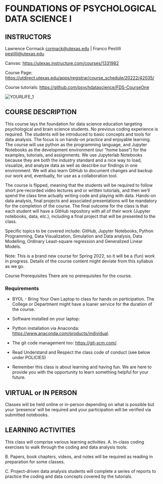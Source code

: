 # FOUNDATIONS OF PSYCHOLOGICAL DATA SCIENCE I

## INSTRUCTORS 

Lawrence Cormack <cormack@utexas.edu> | Franco Pestilli <pestilli@utexas.edu>

Canvas: https://utexas.instructure.com/courses/1331982 

Course Page: https://utdirect.utexas.edu/apps/registrar/course_schedule/20222/42035/

Course tutorials: https://github.com/psychdatascience/FDS-CourseOne  

![YOURLIFE_1](https://user-images.githubusercontent.com/2119795/148850045-ebc1c54e-bf78-4f36-a0fd-adbb0e42fb7b.png)

## COURSE DESCRIPTION

This course lays the foundation for data science education targeting psychological and brain science students. No previous coding experience is required. The students will be introduced to basic concepts and tools for data analysis. The focus is on hands-on practice and enjoyable learning. The course will use python as the programming language, and Jupyter Notebooks as the development environment (our “home base”) for the examples, tutorials, and assignments. We use Jupyterlab Notebooks because they are both the industry standard and a nice way to load, visualize, and analyze data as well as describe our findings in one environment.  We will also learn GitHub to document changes and backup our work and, eventually, for use as a collaboration tool. 

The course is flipped, meaning that the students will be required to follow short pre-recorded video lectures and or written tutorials, and then we’ll spend the class time actually writing code and playing with data. Hands-on data analysis, final projects and associated presentations will be mandatory for the completion of the course. The final outcome for the class is that each student will have a GitHub repository with all of their work (Jupyter notebooks, data, etc.), including a final project that will be presented to the class. 

Specific topics to be covered include: GitHub, Jupyter Notebooks, Python Programming, Data Visualization, Simulation and Data analysis, Data Modelling, Ordinary Least-square regression and Generalized Linear Models. 

Note: This is a brand new course for Spring 2022, so it will be a (fun) work in progress. Details of the course content might deviate from this syllabus as we go.

Course Prerequisites There are no prerequisites for the course.

### Requirements

- BYOL - Bring Your Own Laptop to class for hands on participation. The College or Department might have a loaner service for the duration of the course.

- Software installed on your laptop:

 - Python installation via Anaconda: https://www.anaconda.com/products/individual.
 - The git code management too: https://git-scm.com/.

- Read Understand and Respect the class code of conduct (see below under POLICIES)
- Remember this class is about learning and having fun. We are here to provide you with the opportunity to learn something helpful for your future.

## VIRTUAL or IN PERSON

Classes will be held online or in-person depending on what is possible but your ‘presence’ will be required and your participation will be verified via submitted notebooks. 

## LEARNING ACTIVITIES
This class will comprise various learning activities. 
A. In-class coding exercises to walk through the coding and data analysis tools. 

B. Papers, book chapters, videos, and notes will be required as reading in preparation for some classes. 

C. Project-driven data analysis students will complete a series of reports to practice the coding and data concepts covered by the tutorials.

